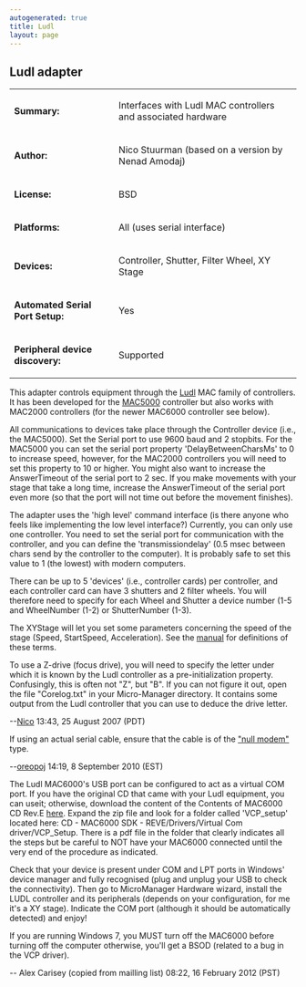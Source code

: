 ```yaml
---
autogenerated: true
title: Ludl
layout: page
---
```


## Ludl adapter

<table>
<tr>
<td markdown="1">

**Summary:**

</td>
<td markdown="1">

Interfaces with Ludl MAC controllers and associated hardware

</td>
</tr>
<tr>
<td markdown="1">

**Author:**

</td>
<td markdown="1">

Nico Stuurman (based on a version by Nenad Amodaj)

</td>
</tr>
<tr>
<td markdown="1">

**License:**

</td>
<td markdown="1">

BSD

</td>
</tr>
<tr>
<td markdown="1">

**Platforms:**

</td>
<td markdown="1">

All (uses serial interface)

</td>
</tr>
<tr>
<td markdown="1">

**Devices:**

</td>
<td markdown="1">

Controller, Shutter, Filter Wheel, XY Stage

</td>
</tr>
<tr>
<td markdown="1">

<b>Automated Serial Port Setup:</b>

</td>
<td markdown="1">

Yes

</td>
</tr>
<tr>
<td markdown="1">

<b>Peripheral device discovery:</b>

</td>
<td markdown="1">

Supported

</td>
</tr>
</table>

This adapter controls equipment through the [Ludl](http://www.ludl.com/)
MAC family of controllers. It has been developed for the
[MAC5000](http://www.ludl.com/pageDisplay.aspx?menumode=BIO&PageReq=MAC5000)
controller but also works with MAC2000 controllers (for the newer
MAC6000 controller see below).

All communications to devices take place through the Controller device
(i.e., the MAC5000). Set the Serial port to use 9600 baud and 2
stopbits. For the MAC5000 you can set the serial port property
'DelayBetweenCharsMs' to 0 to increase speed, however, for the MAC2000
controllers you will need to set this property to 10 or higher. You
might also want to increase the AnswerTimeout of the serial port to 2
sec. If you make movements with your stage that take a long time,
increase the AnswerTimeout of the serial port even more (so that the
port will not time out before the movement finishes).

The adapter uses the 'high level' command interface (is there anyone who
feels like implementing the low level interface?) Currently, you can
only use one controller. You need to set the serial port for
communication with the controller, and you can define the
'transmissiondelay' (0.5 msec between chars send by the controller to
the computer). It is probably safe to set this value to 1 (the lowest)
with modern computers.

There can be up to 5 'devices' (i.e., controller cards) per controller,
and each controller card can have 3 shutters and 2 filter wheels. You
will therefore need to specify for each Wheel and Shutter a device
number (1-5 and WheelNumber (1-2) or ShutterNumber (1-3).

The XYStage will let you set some parameters concerning the speed of the
stage (Speed, StartSpeed, Acceleration). See the
[manual](http://www.ludl.com/DocLib.aspx) for definitions of these
terms.

To use a Z-drive (focus drive), you will need to specify the letter
under which it is known by the Ludl controller as a pre-initialization
property. Confusingly, this is often not "Z", but "B". If you can not
figure it out, open the file "Corelog.txt" in your Micro-Manager
directory. It contains some output from the Ludl controller that you can
use to deduce the drive letter.

--[Nico](User:Nico "wikilink") 13:43, 25 August 2007 (PDT)

If using an actual serial cable, ensure that the cable is of the ["null
modem"](http://en.wikipedia.org/wiki/Null_modem) type.

--[oreopoj](User:oreopoj "wikilink") 14:19, 8 September 2010 (EST)

The Ludl MAC6000's USB port can be configured to act as a virtual COM
port. If you have the original CD that came with your Ludl equipment,
you can useit; otherwise, download the content of the Contents of
MAC6000 CD Rev.E [here](http://www.ludl.com/Downloads.aspx). Expand the
zip file and look for a folder called 'VCP\_setup' located here: CD -
MAC6000 SDK - REVE/Drivers/Virtual Com driver/VCP\_Setup. There is a pdf
file in the folder that clearly indicates all the steps but be careful
to NOT have your MAC6000 connected until the very end of the procedure
as indicated.

Check that your device is present under COM and LPT ports in Windows'
device manager and fully recognised (plug and unplug your USB to check
the connectivity). Then go to MicroManager Hardware wizard, install the
LUDL controller and its peripherals (depends on your configuration, for
me it's a XY stage). Indicate the COM port (although it should be
automatically detected) and enjoy!

If you are running Windows 7, you MUST turn off the MAC6000 before
turning off the computer otherwise, you'll get a BSOD (related to a bug
in the VCP driver).

-- Alex Carisey (copied from mailling list) 08:22, 16 February 2012
(PST)

